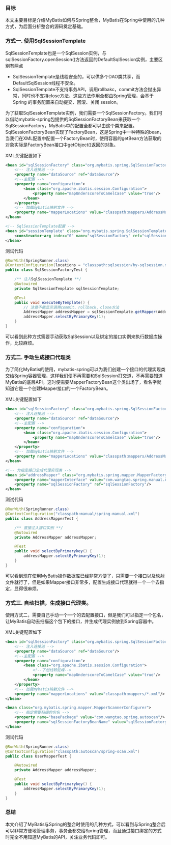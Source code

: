 ### 目标

本文主要目标是介绍MyBatis如何与Spring整合，MyBatis在Spring中使用的几种方式，为后面分析整合的源码奠定基础。

### 方式一. 使用SqlSessionTemplate

SqlSessionTemplate也是一个SqlSession实例，与sqlSessionFactory.openSession()方法返回的DefaultSqlSession实例，主要区别有两点

* SqlSessionTemplate是线程安全的，可以供多个DAO类共享，而DefaultSqlSession线程不安全。
* SqlSessionTemplate不支持事务API，调用rollbakc，commit方法会抛出异常，同时也不支持close方法，这些方法作用全都由Spring管理，会基于Spring 的事务配置来自动提交、回滚、关闭 session。

为了获取SqlSessionTemplate实例，我们需要一个SqlSessionFactory。我们可以借助mybatis-spring包提供的SqlSessionFactoryBean来获取一个SqlSessionFactory，MyBatis中的配置全都可以由这个类来配置。SqlSessionFactoryBean实现了FactoryBean，这是Spring中一种特殊的bean，当我们在XML配置中配置一个FactoryBean时，使用容器的getBean方法获取的对象实际是FactoryBean接口中getObject()返回的对象。

XML关键配置如下

```xml
<bean id="sqlSessionFactory" class="org.mybatis.spring.SqlSessionFactoryBean">
    <!-- 注入连接池 -->
    <property name="dataSource" ref="dataSource"/>
    <!--主配置 -->
    <property name="configuration">
        <bean class="org.apache.ibatis.session.Configuration">
            <property name="mapUnderscoreToCamelCase" value="true"/>
        </bean>
    </property>
    <!-- 加载mybatis映射文件 -->
    <property name="mapperLocations" value="classpath:mappers/AddressMapper.xml"/>
</bean>

<!-- SqlSessionTemplate配置 -->
<bean id="sessionTemplate" class="org.mybatis.spring.SqlSessionTemplate">
    <constructor-arg index="0" name="sqlSessionFactory" ref="sqlSessionFactory" />
</bean>
```

测试代码

```java
@RunWith(SpringRunner.class)
@ContextConfiguration(locations = "classpath:sqlsession/by-sqlsession.xml")
public class SqlSessionFactoryTest {

    /** 注入SqlSessionTemplate **/
    @Autowired
    private SqlSessionTemplate sqlSessionTemplate;

    @Test
    public void executeByTemplate() {
        // 注意不能显示调用commit、rollback、close方法
        AddressMapper addressMapper = sqlSessionTemplate.getMapper(AddressMapper.class);
        addressMapper.selectByPrimaryKey(1);
    }
}

```

可以看到此种方式需要手动获取SqlSession以及绑定的接口实例来执行数据库操作，比较麻烦。

### 方式二. 手动生成接口代理类

为了简化MyBatis的使用，mybatis-spring可以为我们创建一个接口的代理实现类交给Spring容器管理，这样我们便不再需要和SqlSession打交道，不再需要知道MyBatis的底层API。这时便需要MapperFactoryBean这个类出场了，看名字就知道它是一个创建Mapper接口的一个FactoryBean。

XML关键配置如下

```xml
<bean id="sqlSessionFactory" class="org.mybatis.spring.SqlSessionFactoryBean">
    <!-- 注入连接池 -->
    <property name="dataSource" ref="dataSource"/>
    <!--主配置 -->
    <property name="configuration">
        <bean class="org.apache.ibatis.session.Configuration">
            <property name="mapUnderscoreToCamelCase" value="true"/>
        </bean>
    </property>
    <!-- 加载mybatis映射文件 -->
    <property name="mapperLocations" value="classpath:mappers/AddressMapper.xml"/>
</bean>

<!-- 为指定接口生成代理实现类 -->
<bean id="addressMapper" class="org.mybatis.spring.mapper.MapperFactoryBean">
    <property name="mapperInterface" value="com.wangtao.spring.manual.AddressMapper"/>
    <property name="sqlSessionFactory" ref="sqlSessionFactory"/>
</bean>
```

测试代码

```java
@RunWith(SpringRunner.class)
@ContextConfiguration("classpath:manual/spring-manual.xml")
public class AddressMapperTest {

    /** 直接注入接口实例 **/
    @Autowired
    private AddressMapper addressMapper;

    @Test
    public void selectByPrimarykey() {
        addressMapper.selectByPrimaryKey(1);
    }
}
```

可以看到现在使用MyBatis操作数据库已经非常方便了，只需要一个接口以及映射文件就行了，但是如果Mapper接口非常多，配置生成接口代理就得一个一个去指定，显得很麻烦。

### 方式三. 自动扫描，生成接口代理类。

使用方式二，需要自己手动一个一个的去配置接口，但是我们可以指定一个包名，让MyBatis自动去扫描这个包下的接口，并生成代理实例放到Spring容器中。

XML关键配置如下

```xml
<bean id="sqlSessionFactory" class="org.mybatis.spring.SqlSessionFactoryBean">
    <!-- 注入连接池 -->
    <property name="dataSource" ref="dataSource"/>
    <!--主配置 -->
    <property name="configuration">
        <bean class="org.apache.ibatis.session.Configuration">
            <!--下划线转驼峰-->
            <property name="mapUnderscoreToCamelCase" value="true"/>
        </bean>
    </property>
    <!-- 加载mybatis映射文件 -->
    <property name="mapperLocations" value="classpath:mappers/*.xml"/>
</bean>

<bean class="org.mybatis.spring.mapper.MapperScannerConfigurer">
    <!-- 指定需要扫描的包名 -->
    <property name="basePackage" value="com.wangtao.spring.autoscan"/>
    <property name="sqlSessionFactoryBeanName" value="sqlSessionFactory"/>
</bean>

```

测试代码

```java
@RunWith(SpringRunner.class)
@ContextConfiguration("classpath:autoscan/spring-scan.xml")
public class UserMapperTest {

    @Autowired
    private AddressMapper addressMapper;

    @Test
    public void selectByPrimarykey() {
        addressMapper.selectByPrimaryKey(1);
    }
}
```

### 总结

本文介绍了MyBatis与Spring的整合时使用的几种方式，可以看到与Spring整合后可以非常方便地管理事务，事务全都交给Spring管理，而且通过接口绑定的方式时完全不用知道MyBatis的API，关注业务代码即可。